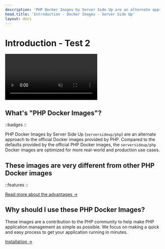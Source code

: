 ```yaml
---
description: 'PHP Docker Images by Server Side Up are an alternate approach to the official Docker images provided by PHP. Compared to the defaults provided by the official PHP Docker images, the serversideup/php Docker images are optimized for more real-world and production use cases.'
head.title: 'Introduction - Docker Images - Server Side Up'
layout: docs
---
```


# Introduction - Test 2

<video loop autoplay muted playsinline class="w-full" src="https://docker-php-public-assets.serversideup.net/docker-demo.mp4"></video>

## What's "PHP Docker Images"?
::badges
::

PHP Docker Images by Server Side Up (`serversideup/php`) are an alternate approach to the official Docker images provided by PHP. Compared to the defaults provided by the official PHP Docker images, the `serversideup/php` Docker images are optimized for more real-world and production use cases.

## These images are very different from other PHP Docker images
::features
::

[Read more about the advantages →](/docs/getting-started/these-images-vs-others)

## Why should I use these PHP Docker Images?
These images are a contribution to the PHP community to help make PHP application management as simple as possible. We focus on making a quick and easy process to get your application running in minutes.

[Installation →](/docs/getting-started/installation)